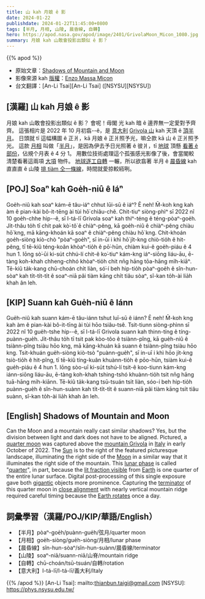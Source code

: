 ```yaml
---
title: 山 kah 月娘 ê 影
date: 2024-01-22
publishdate: 2024-01-22T11:45:00+0800
tags: [半月, 月相, 山陵, 晨昏線, 自轉]
hero: https://apod.nasa.gov/apod/image/2401/GrivolaMoon_Micon_1080.jpg
summary: 月娘 kah 山敢會投影出類似 ê 影？
---
```


{{% apod %}}

- 原始文章：[Shadows of Mountain and Moon](https://apod.nasa.gov/apod/ap240122.html)
- 影像來源 kah [版權][copyright]：[Enzo Massa Micon](https://www.instagram.com/enzomassamicon/)
- 台文翻譯：[An-Li Tsai][An-Li Tsai] ([NSYSU][NSYSU])

## [漢羅] 山 kah 月娘 ê 影
月娘 kah 山敢會投影出類似 ê 影？
會呢！毋閣 光 kah 暗 ê 邊界無一定愛對予齊齊。
這張相片是 2022 年 10 月初翕--ê，是 [意大利][Italy] [Grivola 山][mountain Grivola] kah 天頂 ê [頂半月][quarter moon]。
日頭就 tī 這幅構圖 ê 正爿，kā 月娘 ê 正爿照予光，嘛仝款 kā 山 ê 正爿照予光。
這款 [月相][lunar phase] 叫做「[半月][quarter]」，是因為伊去予日光照著 ê 彼爿，tī [地球][Earth] 頂懸 [看著 ê 部份][lit fraction visible]，佔規个月表 ê 4 分 1。
用數位技術處理這个孤張感光影像了後，會當閣較清楚看著這兩項 [大項][gigantic] 物件。
[地球逐工自轉][Earth rotates] 一輾，所以欲翕著 半月 ê [晨昏線][terminator] kah 直直直 ê 山陵 [排 tiàm 仝一條線][close alignment]，時間就愛掠較絚咧。

## [POJ] Soaⁿ kah Goe̍h-niû ê Iáⁿ
Goe̍h-niû kah soaⁿ kám-ē tâu-iáⁿ chhut lūi-sū ê iáⁿ?
Ē neh!
M̄-koh kng kah àm ê pian-kài bô-it-tēng ài tùi hō͘ chiâu-chê.
Chit-tiuⁿ siòng-phìⁿ sī 2022 nî 10 goe̍h-chhe hip--ê, sī I-tá-lī Grivola soaⁿ kah thiⁿ-téng ê téng-pòaⁿ-goe̍h.
Ji̍t-thâu to̍h tī chit pak kò͘-tô͘ ê chiàⁿ-pêng, kā goe̍h-niû ê chiàⁿ-pêng chiàu hō͘ kng, mā kāng-khoán kā soaⁿ ê chiàⁿ-pêng chiàu hō͘ kng.
Chit-khoán goe̍h-siòng kiò-chò "pòaⁿ-goe̍h", sī in-ūi i khì hō͘ ji̍t-kng chiò-tio̍h ê hit-pêng, tī tē-kiû téng-koân khòaⁿ-tio̍h ê pō͘-hūn, chiàm kui-ê goe̍h-piáu ê 4 hun 1.
Iōng sò͘-ūi ki-su̍t chhú-lí chit-ê ko͘-tiuⁿ kám-kng iáⁿ-siōng liáu-āu, ē-tàng koh-khah chheng-chhó khòaⁿ-tio̍h chit nn̄g hāng tōa-hāng mi̍h-kiāⁿ.
Tē-kiû ta̍k-kang chū-choán chi̍t liàn, só͘-í beh hip-tio̍h pòaⁿ-goe̍h ê sîn-hun-sòaⁿ kah ti̍t-ti̍t-ti̍t ê soaⁿ-niā pâi tiàm kāng chi̍t tiâu sòaⁿ, sî-kan to̍h-ài lia̍h khah ân leh.

## [KIP] Suann kah Gue̍h-niû ê Iánn
Gue̍h-niû kah suann kám-ē tâu-iánn tshut luī-sū ê iánn?
Ē neh!
M̄-koh kng kah àm ê pian-kài bô-it-tīng ài tùi hōo tsiâu-tsê.
Tsit-tiunn siòng-phìnn sī 2022 nî 10 gue̍h-tshe hip--ê, sī I-tá-lī Grivola suann kah thinn-tíng ê tíng-puànn-gue̍h.
Ji̍t-thâu to̍h tī tsit pak kòo-tôo ê tsiànn-pîng, kā gue̍h-niû ê tsiànn-pîng tsiàu hōo kng, mā kāng-khuán kā suann ê tsiànn-pîng tsiàu hōo kng.
Tsit-khuán gue̍h-siòng kiò-tsò "puànn-gue̍h", sī in-uī i khì hōo ji̍t-kng tsiò-tio̍h ê hit-pîng, tī tē-kiû tíng-kuân khuànn-tio̍h ê pōo-hūn, tsiàm kui-ê gue̍h-piáu ê 4 hun 1.
Iōng sòo-uī ki-su̍t tshú-lí tsit-ê koo-tiunn kám-kng iánn-siōng liáu-āu, ē-tàng koh-khah tshing-tshó khuànn-tio̍h tsit nn̄g hāng tuā-hāng mi̍h-kiānn.
Tē-kiû ta̍k-kang tsū-tsuán tsi̍t liàn, sóo-í beh hip-tio̍h puànn-gue̍h ê sîn-hun-suànn kah ti̍t-ti̍t-ti̍t ê suann-niā pâi tiàm kāng tsi̍t tiâu suànn, sî-kan to̍h-ài lia̍h khah ân leh.

## [English] Shadows of Mountain and Moon
Can the Moon and a mountain really cast similar shadows?
Yes, but the division between light and dark does not have to be aligned.
Pictured, a [quarter moon][quarter moon] was captured above the [mountain Grivola][mountain Grivola] in [Italy][Italy] in early October of 2022.
The [Sun][Sun] is to the right of the featured picturesque landscape, illuminating the right side of the [Moon][Moon] in a similar way that it illuminates the right side of the mountain.
This [lunar phase][lunar phase] is called "[quarter][quarter]", in part, because the [lit fraction visible][lit fraction visible] from [Earth][Earth] is one quarter of the entire lunar surface.
Digital post-processing of this single exposure gave both [gigantic][gigantic] objects more prominence.
Capturing the [terminator][terminator] of this quarter moon in [close alignment][close alignment] with nearly vertical mountain ridge required careful timing because the [Earth rotates][Earth rotates] once a day.

## 詞彙學習（漢羅/POJ/KIP/華語/English）
- 【半月】pòaⁿ-goe̍h/puànn-gue̍h/弦月/quarter moon
- 【月相】goe̍h-siòng/gue̍h-siòng/月相/lunar phase
- 【晨昏線】sîn-hun-sòaⁿ/sîn-hun-suànn/晨昏線/terminator
- 【山陵】soaⁿ-niā/suann-niā/山脊/mountain ridge
- 【自轉】chū-choán/tsū-tsuán/自轉/rotation
- 【意大利】I-tá-lī/I-tá-lī/義大利/Italy

{{% /apod %}}
[An-Li Tsai]: mailto:thianbun.taigi@gmail.com
[NSYSU]: https://phys.nsysu.edu.tw/

[copyright]: https://apod.nasa.gov/apod/fap/lib/about_apod.html#srapply
[License]: https://creativecommons.org/licenses/by/3.0/

[quarter moon]:https://apod.nasa.gov/apod/ap041021.html
[mountain Grivola]:https://youtu.be/Boz-IyFv1oQ?t=530
[Italy]:https://en.wikipedia.org/wiki/Italy
[Sun]:https://science.nasa.gov/sun/
[Moon]:https://science.nasa.gov/moon/
[lunar phase]:https://spaceplace.nasa.gov/moon-phases/
[quarter]:https://apod.nasa.gov/apod/ap231021.html
[lit fraction visible]:https://en.wikipedia.org/wiki/Lunar_phase
[Earth]:https://apod.nasa.gov/apod/ap220206.html
[gigantic]:https://get.pxhere.com/photo/pet-kitten-cat-mammal-close-up-nose-whiskers-vertebrate-maine-coon-cat-cat-cat-norwegian-forest-cat-european-shorthair-burmilla-small-to-medium-sized-cats-cat-like-mammal-carnivoran-domestic-short-haired-cat-domestic-long-haired-cat-british-semi-longhair-turkish-angora-997523.jpg
[terminator]:https://en.wikipedia.org/wiki/Terminator_(solar)
[close alignment]:https://apod.nasa.gov/apod/ap200507.html
[Earth rotates]:https://apod.nasa.gov/apod/ap200701.html
